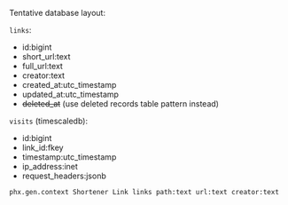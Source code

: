 Tentative database layout:

`links`:
- id:bigint
- short_url:text
- full_url:text
- creator:text
- created_at:utc_timestamp
- updated_at:utc_timestamp
- ~~deleted_at~~ (use deleted records table pattern instead)

`visits` (timescaledb):
- id:bigint
- link_id:fkey
- timestamp:utc_timestamp
- ip_address:inet
- request_headers:jsonb

```sh
phx.gen.context Shortener Link links path:text url:text creator:text
```
